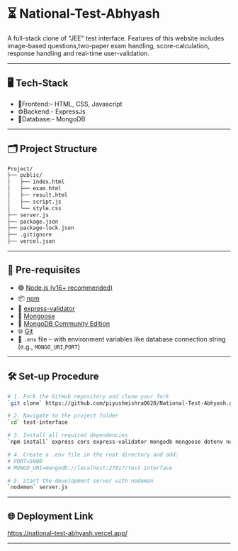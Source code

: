 # ⏳ National-Test-Abhyash
A full-stack clone of "JEE" test interface. Features of this website includes image-based questions,two-paper exam handling, score-calculation, response handling and real-time user-validation.

---

## 🖥️ Tech-Stack
* 🎨Frontend:- HTML, CSS, Javascript
* ⚙️Backend:- ExpressJs
* 💾Database:- MongoDB

---

## 🗂️ Project Structure
```bash
Project/
├── public/
│   ├── index.html
│   ├── exam.html
│   ├── result.html
│   ├── script.js
│   └── style.css
├── server.js
├── package.json
├── package-lock.json 
├── .gitignore
├── vercel.json
```

---

## 📌 Pre-requisites
* 🟢 [Node.js (v16+ recommended)](https://nodejs.org/)
* 📦 [npm](https://www.npmjs.com/)
* 🧪 [express-validator](https://www.npmjs.com/package/express-validator)
* 🍃 [Mongoose](https://www.npmjs.com/package/mongoose)
* 💾 [MongoDB Community Edition](https://www.mongodb.com/try/download/community)
* 🌐 [Git](https://git-scm.com/)
* 📄 `.env` file – with environment variables like database connection string (e.g., `MONGO_URI`,`PORT`)

---

## 🛠️ Set-up Procedure

```bash
# 1. Fork the GitHub repository and clone your fork
`git clone` https://github.com/piyushmishra0620/National-Test-Abhyash.git

# 2. Navigate to the project folder
`cd` test-interface

# 3. Install all required dependencies
`npm install` express cors express-validator mongodb mongoose dotenv nodemon

# 4. Create a .env file in the root directory and add:
# PORT=5000
# MONGO_URI=mongodb://localhost:27017/test-interface

# 5. Start the development server with nodemon
`nodemon` server.js
```
---

## 🌐 Deployment Link

https://national-test-abhyash.vercel.app/

---
